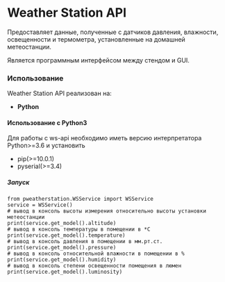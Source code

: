 # Weather Station API

Предоставляет данные, полученные с датчиков давления, влажности, освещенности и термометра, установленные на домашней метеостанции.

Является программным интерфейсом между стендом и GUI.

### Использование

Weather Station API реализован на:

* **Python**


#### Использование с Python3

Для работы с ws-api необходимо иметь версию интерпретатора Python>=3.6 и установить
* pip(>=10.0.1)
* pyserial(>=3.4)

##### Запуск


```
from pweatherstation.WSService import WSService
service = WSService()
# вывод в консоль высоты измерения относительно высоты установки метеостанции
print(service.get_model().altitude)
# вывод в консоль температуры в помещении в *С
print(service.get_model().temperature)
# вывод в консоль давления в помещении в мм.рт.ст.
print(service.get_model().pressure)
# вывод в консоль относительной влажности в помещении в %
print(service.get_model().humidity)
# вывод в консоль степени освещенности помещения в люмен
print(service.get_model().luminosity)
```
